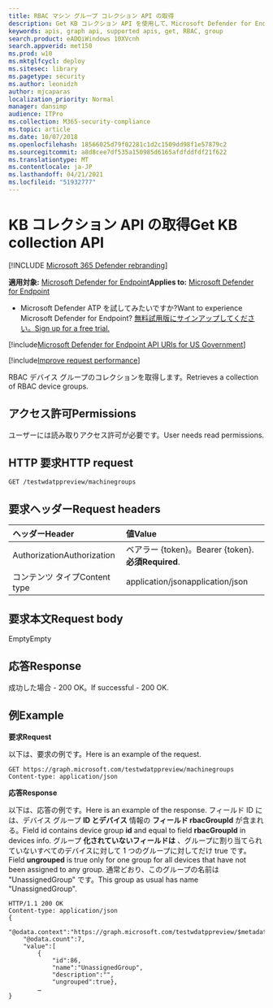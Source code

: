 ```yaml
---
title: RBAC マシン グループ コレクション API の取得
description: Get KB コレクション API を使用して、Microsoft Defender for Endpoint の RBAC デバイス グループのコレクションを取得する方法について説明します。
keywords: apis, graph api, supported apis, get, RBAC, group
search.product: eADQiWindows 10XVcnh
search.appverid: met150
ms.prod: w10
ms.mktglfcycl: deploy
ms.sitesec: library
ms.pagetype: security
ms.author: leonidzh
author: mjcaparas
localization_priority: Normal
manager: dansimp
audience: ITPro
ms.collection: M365-security-compliance
ms.topic: article
ms.date: 10/07/2018
ms.openlocfilehash: 18566025d79f02281c1d2c1509dd98f1e57879c2
ms.sourcegitcommit: a8d8cee7df535a150985d6165afdfddfdf21f622
ms.translationtype: MT
ms.contentlocale: ja-JP
ms.lasthandoff: 04/21/2021
ms.locfileid: "51932777"
---
```

# <a name="get-kb-collection-api"></a><span data-ttu-id="7b1b3-104">KB コレクション API の取得</span><span class="sxs-lookup"><span data-stu-id="7b1b3-104">Get KB collection API</span></span>

[!INCLUDE [Microsoft 365 Defender rebranding](../../includes/microsoft-defender.md)]


<span data-ttu-id="7b1b3-105">**適用対象:** [Microsoft Defender for Endpoint](https://go.microsoft.com/fwlink/p/?linkid=2154037)</span><span class="sxs-lookup"><span data-stu-id="7b1b3-105">**Applies to:** [Microsoft Defender for Endpoint](https://go.microsoft.com/fwlink/p/?linkid=2154037)</span></span>

- <span data-ttu-id="7b1b3-106">Microsoft Defender ATP を試してみたいですか?</span><span class="sxs-lookup"><span data-stu-id="7b1b3-106">Want to experience Microsoft Defender for Endpoint?</span></span> [<span data-ttu-id="7b1b3-107">無料試用版にサインアップしてください。</span><span class="sxs-lookup"><span data-stu-id="7b1b3-107">Sign up for a free trial.</span></span>](https://www.microsoft.com/microsoft-365/windows/microsoft-defender-atp?ocid=docs-wdatp-exposedapis-abovefoldlink) 

[!include[Microsoft Defender for Endpoint API URIs for US Government](../../includes/microsoft-defender-api-usgov.md)]

[!include[Improve request performance](../../includes/improve-request-performance.md)]


<span data-ttu-id="7b1b3-108">RBAC デバイス グループのコレクションを取得します。</span><span class="sxs-lookup"><span data-stu-id="7b1b3-108">Retrieves a collection of RBAC device groups.</span></span>

## <a name="permissions"></a><span data-ttu-id="7b1b3-109">アクセス許可</span><span class="sxs-lookup"><span data-stu-id="7b1b3-109">Permissions</span></span>
<span data-ttu-id="7b1b3-110">ユーザーには読み取りアクセス許可が必要です。</span><span class="sxs-lookup"><span data-stu-id="7b1b3-110">User needs read permissions.</span></span>

## <a name="http-request"></a><span data-ttu-id="7b1b3-111">HTTP 要求</span><span class="sxs-lookup"><span data-stu-id="7b1b3-111">HTTP request</span></span>
```
GET /testwdatppreview/machinegroups
```

## <a name="request-headers"></a><span data-ttu-id="7b1b3-112">要求ヘッダー</span><span class="sxs-lookup"><span data-stu-id="7b1b3-112">Request headers</span></span>

<span data-ttu-id="7b1b3-113">ヘッダー</span><span class="sxs-lookup"><span data-stu-id="7b1b3-113">Header</span></span> | <span data-ttu-id="7b1b3-114">値</span><span class="sxs-lookup"><span data-stu-id="7b1b3-114">Value</span></span> 
:---|:---
<span data-ttu-id="7b1b3-115">Authorization</span><span class="sxs-lookup"><span data-stu-id="7b1b3-115">Authorization</span></span> | <span data-ttu-id="7b1b3-116">ベアラー {token}。</span><span class="sxs-lookup"><span data-stu-id="7b1b3-116">Bearer {token}.</span></span> <span data-ttu-id="7b1b3-117">**必須**</span><span class="sxs-lookup"><span data-stu-id="7b1b3-117">**Required**.</span></span>
<span data-ttu-id="7b1b3-118">コンテンツ タイプ</span><span class="sxs-lookup"><span data-stu-id="7b1b3-118">Content type</span></span> | <span data-ttu-id="7b1b3-119">application/json</span><span class="sxs-lookup"><span data-stu-id="7b1b3-119">application/json</span></span>

## <a name="request-body"></a><span data-ttu-id="7b1b3-120">要求本文</span><span class="sxs-lookup"><span data-stu-id="7b1b3-120">Request body</span></span>
<span data-ttu-id="7b1b3-121">Empty</span><span class="sxs-lookup"><span data-stu-id="7b1b3-121">Empty</span></span>

## <a name="response"></a><span data-ttu-id="7b1b3-122">応答</span><span class="sxs-lookup"><span data-stu-id="7b1b3-122">Response</span></span>
<span data-ttu-id="7b1b3-123">成功した場合 - 200 OK。</span><span class="sxs-lookup"><span data-stu-id="7b1b3-123">If successful - 200 OK.</span></span>

## <a name="example"></a><span data-ttu-id="7b1b3-124">例</span><span class="sxs-lookup"><span data-stu-id="7b1b3-124">Example</span></span>

<span data-ttu-id="7b1b3-125">**要求**</span><span class="sxs-lookup"><span data-stu-id="7b1b3-125">**Request**</span></span>

<span data-ttu-id="7b1b3-126">以下は、要求の例です。</span><span class="sxs-lookup"><span data-stu-id="7b1b3-126">Here is an example of the request.</span></span>

```
GET https://graph.microsoft.com/testwdatppreview/machinegroups
Content-type: application/json
```

<span data-ttu-id="7b1b3-127">**応答**</span><span class="sxs-lookup"><span data-stu-id="7b1b3-127">**Response**</span></span>

<span data-ttu-id="7b1b3-128">以下は、応答の例です。</span><span class="sxs-lookup"><span data-stu-id="7b1b3-128">Here is an example of the response.</span></span>
<span data-ttu-id="7b1b3-129">フィールド ID には、デバイス グループ **ID とデバイス** 情報の **フィールド rbacGroupId** が含まれる。</span><span class="sxs-lookup"><span data-stu-id="7b1b3-129">Field id contains device group **id** and equal to field **rbacGroupId** in devices info.</span></span> <span data-ttu-id="7b1b3-130">グループ **化されていないフィールドは** 、グループに割り当てられていないすべてのデバイスに対して 1 つのグループに対してだけ true です。</span><span class="sxs-lookup"><span data-stu-id="7b1b3-130">Field **ungrouped** is true only for one group for all devices that have not been assigned to any group.</span></span> <span data-ttu-id="7b1b3-131">通常どおり、このグループの名前は "UnassignedGroup" です。</span><span class="sxs-lookup"><span data-stu-id="7b1b3-131">This group as usual has name "UnassignedGroup".</span></span>

```
HTTP/1.1 200 OK
Content-type: application/json
{
    "@odata.context":"https://graph.microsoft.com/testwdatppreview/$metadata#MachineGroups",
    "@odata.count":7,
    "value":[
        {
            "id":86,
            "name":"UnassignedGroup",
            "description":"",
            "ungrouped":true},
        …
}
```
